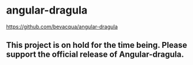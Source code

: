# angular-dragula

https://github.com/bevacqua/angular-dragula

## This project is on hold for the time being. Please support the official release of Angular-dragula.
